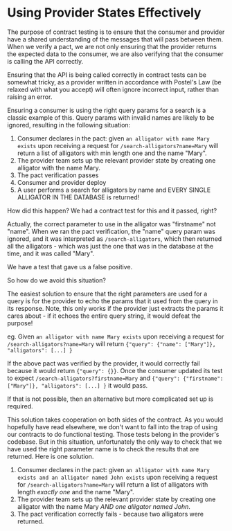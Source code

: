 # Using Provider States Effectively

The purpose of contract testing is to ensure that the consumer and provider have a shared understanding of the messages that will pass between them. When we verify a pact, we are not only ensuring that the provider returns the expected data to the consumer, we are also verifying that the consumer is calling the API correctly.

Ensuring that the API is being called correctly in contract tests can be somewhat tricky, as a provider written in accordance with Postel's Law (be relaxed with what you accept) will often ignore incorrect input, rather than raising an error.

Ensuring a consumer is using the right query params for a search is a classic example of this. Query params with invalid names are likely to be ignored, resulting in the following situation:

1. Consumer declares in the pact: given `an alligator with name Mary exists` upon receiving a request for `/search-alligators?name=Mary` will return a list of alligators with min length one and the name "Mary".
1. The provider team sets up the relevant provider state by creating one alligator with the name Mary.
1. The pact verification passes
1. Consumer and provider deploy
1. A user performs a search for alligators by name and EVERY SINGLE ALLIGATOR IN THE DATABASE is returned!

How did this happen? We had a contract test for this and it passed, right?

Actually, the correct parameter to use in the alligator was "firstname" not "name". When we ran the pact verification, the "name" query param was ignored, and it was interpreted as `/search-alligators`, which then returned all the alligators - which was just the one that was in the database at the time, and it was called "Mary".

We have a test that gave us a false positive.

So how do we avoid this situation? 

The easiest solution to ensure that the right parameters are used for a query is for the provider to echo the params that it used from the query in its response. Note, this only works if the provider just extracts the params it cares about - if it echoes the entire query string, it would defeat the purpose!

eg. Given `an alligator with name Mary exists` upon receiving a request for `/search-alligators?name=Mary` will return `{"query": {"name": ["Mary"]}, "alligators": [...] }`

If the above pact was verified by the provider, it would correctly fail because it would return `{"query": {}}`. Once the consumer updated its test to expect `/search-alligators?firstname=Mary` and `{"query": {"firstname": ["Mary"]}, "alligators": [...] }` it would pass.

If that is not possible, then an alternative but more complicated set up is required.

This solution takes cooperation on both sides of the contract. As you would hopefully have read elsewhere, we don't want to fall into the trap of using our contracts to do functional testing. Those tests belong in the provider's codebase. But in this situation, unfortunately the only way to check that we have used the right parameter name is to check the results that are returned. Here is one solution.

1. Consumer declares in the pact: given `an alligator with name Mary exists and an alligator named John exists` upon receiving a request for `/search-alligators?name=Mary` will return a list of alligators with length _exactly one_ and the name "Mary".
1. The provider team sets up the relevant provider state by creating one alligator with the name Mary _AND one alligator named John_.
1. The pact verification correctly fails - because two alligators were returned.
